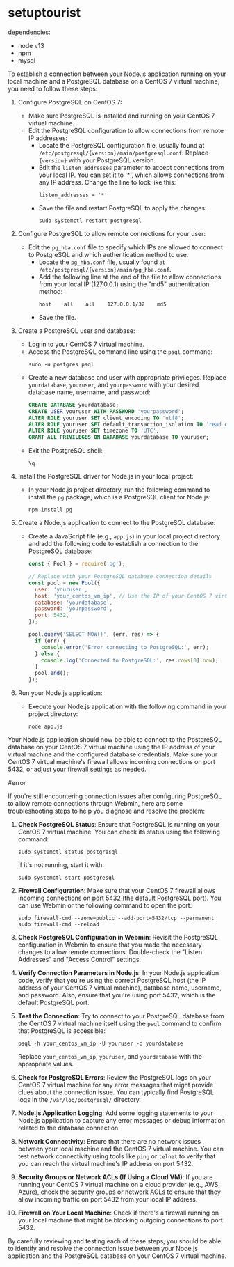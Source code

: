 # setuptourist

dependencies:
- node v13
- npm
- mysql

To establish a connection between your Node.js application running on your local machine and a PostgreSQL database on a CentOS 7 virtual machine, you need to follow these steps:

1. Configure PostgreSQL on CentOS 7:
   - Make sure PostgreSQL is installed and running on your CentOS 7 virtual machine.
   - Edit the PostgreSQL configuration to allow connections from remote IP addresses:
     - Locate the PostgreSQL configuration file, usually found at `/etc/postgresql/{version}/main/postgresql.conf`. Replace `{version}` with your PostgreSQL version.
     - Edit the `listen_addresses` parameter to accept connections from your local IP. You can set it to '*', which allows connections from any IP address. Change the line to look like this:
       ```
       listen_addresses = '*'
       ```
     - Save the file and restart PostgreSQL to apply the changes:
       ```
       sudo systemctl restart postgresql
       ```

2. Configure PostgreSQL to allow remote connections for your user:
   - Edit the `pg_hba.conf` file to specify which IPs are allowed to connect to PostgreSQL and which authentication method to use.
     - Locate the `pg_hba.conf` file, usually found at `/etc/postgresql/{version}/main/pg_hba.conf`.
     - Add the following line at the end of the file to allow connections from your local IP (127.0.0.1) using the "md5" authentication method:
       ```
       host    all    all    127.0.0.1/32    md5
       ```
     - Save the file.

3. Create a PostgreSQL user and database:
   - Log in to your CentOS 7 virtual machine.
   - Access the PostgreSQL command line using the `psql` command:
     ```
     sudo -u postgres psql
     ```
   - Create a new database and user with appropriate privileges. Replace `yourdatabase`, `youruser`, and `yourpassword` with your desired database name, username, and password:
     ```sql
     CREATE DATABASE yourdatabase;
     CREATE USER youruser WITH PASSWORD 'yourpassword';
     ALTER ROLE youruser SET client_encoding TO 'utf8';
     ALTER ROLE youruser SET default_transaction_isolation TO 'read committed';
     ALTER ROLE youruser SET timezone TO 'UTC';
     GRANT ALL PRIVILEGES ON DATABASE yourdatabase TO youruser;
     ```
   - Exit the PostgreSQL shell:
     ```
     \q
     ```

4. Install the PostgreSQL driver for Node.js in your local project:
   - In your Node.js project directory, run the following command to install the `pg` package, which is a PostgreSQL client for Node.js:
     ```
     npm install pg
     ```

5. Create a Node.js application to connect to the PostgreSQL database:
   - Create a JavaScript file (e.g., `app.js`) in your local project directory and add the following code to establish a connection to the PostgreSQL database:
     ```javascript
     const { Pool } = require('pg');

     // Replace with your PostgreSQL database connection details
     const pool = new Pool({
       user: 'youruser',
       host: 'your_centos_vm_ip', // Use the IP of your CentOS 7 virtual machine
       database: 'yourdatabase',
       password: 'yourpassword',
       port: 5432,
     });

     pool.query('SELECT NOW()', (err, res) => {
       if (err) {
         console.error('Error connecting to PostgreSQL:', err);
       } else {
         console.log('Connected to PostgreSQL:', res.rows[0].now);
       }
       pool.end();
     });
     ```

6. Run your Node.js application:
   - Execute your Node.js application with the following command in your project directory:
     ```
     node app.js
     ```

Your Node.js application should now be able to connect to the PostgreSQL database on your CentOS 7 virtual machine using the IP address of your virtual machine and the configured database credentials. Make sure your CentOS 7 virtual machine's firewall allows incoming connections on port 5432, or adjust your firewall settings as needed.



#error

If you're still encountering connection issues after configuring PostgreSQL to allow remote connections through Webmin, here are some troubleshooting steps to help you diagnose and resolve the problem:

1. **Check PostgreSQL Status**: Ensure that PostgreSQL is running on your CentOS 7 virtual machine. You can check its status using the following command:

   ```
   sudo systemctl status postgresql
   ```

   If it's not running, start it with:

   ```
   sudo systemctl start postgresql
   ```

2. **Firewall Configuration**: Make sure that your CentOS 7 firewall allows incoming connections on port 5432 (the default PostgreSQL port). You can use Webmin or the following command to open the port:

   ```
   sudo firewall-cmd --zone=public --add-port=5432/tcp --permanent
   sudo firewall-cmd --reload
   ```

3. **Check PostgreSQL Configuration in Webmin**: Revisit the PostgreSQL configuration in Webmin to ensure that you made the necessary changes to allow remote connections. Double-check the "Listen Addresses" and "Access Control" settings.

4. **Verify Connection Parameters in Node.js**: In your Node.js application code, verify that you're using the correct PostgreSQL host (the IP address of your CentOS 7 virtual machine), database name, username, and password. Also, ensure that you're using port 5432, which is the default PostgreSQL port.

5. **Test the Connection**: Try to connect to your PostgreSQL database from the CentOS 7 virtual machine itself using the `psql` command to confirm that PostgreSQL is accessible:

   ```
   psql -h your_centos_vm_ip -U youruser -d yourdatabase
   ```

   Replace `your_centos_vm_ip`, `youruser`, and `yourdatabase` with the appropriate values.

6. **Check for PostgreSQL Errors**: Review the PostgreSQL logs on your CentOS 7 virtual machine for any error messages that might provide clues about the connection issue. You can typically find PostgreSQL logs in the `/var/log/postgresql/` directory.

7. **Node.js Application Logging**: Add some logging statements to your Node.js application to capture any error messages or debug information related to the database connection.

8. **Network Connectivity**: Ensure that there are no network issues between your local machine and the CentOS 7 virtual machine. You can test network connectivity using tools like `ping` or `telnet` to verify that you can reach the virtual machine's IP address on port 5432.

9. **Security Groups or Network ACLs (If Using a Cloud VM)**: If you are running your CentOS 7 virtual machine on a cloud provider (e.g., AWS, Azure), check the security groups or network ACLs to ensure that they allow incoming traffic on port 5432 from your local IP address.

10. **Firewall on Your Local Machine**: Check if there's a firewall running on your local machine that might be blocking outgoing connections to port 5432.

By carefully reviewing and testing each of these steps, you should be able to identify and resolve the connection issue between your Node.js application and the PostgreSQL database on your CentOS 7 virtual machine.
